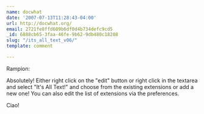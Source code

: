 ```yaml
---
name: docwhat
date: '2007-07-13T11:28:43-04:00'
url: http://docwhat.org/
email: 2721fe8ffd609b6df0d4b734defc9cd5
_id: 6888cb65-3faa-46fe-9b62-9db480c18208
slug: "/its_all_text_v06/"
template: comment

---
```


Rampion:

Absolutely!  Either right click on the "edit" button or right click in the textarea and select "It's All Text!" and choose from the existing extensions or add a new one!  You can also edit the list of extensions via the preferences.

Ciao!
